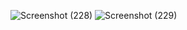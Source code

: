 ![Screenshot (228)](https://user-images.githubusercontent.com/104826351/210579632-69428c7c-8afb-44f7-9b78-1888d1b86afd.png)
![Screenshot (229)](https://user-images.githubusercontent.com/104826351/210579652-5bc5c342-9cc4-4b75-a8b6-6e5b7ab39966.png)
